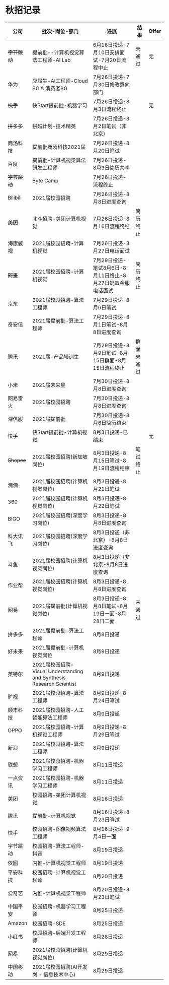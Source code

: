# 秋招记录

| 公司     | 批次-岗位-部门                      | 进展                                        | 结果   | Offer |
| -------- | ----------------------------------- | ------------------------------------------- | ------ | ----- |
|~~字节跳动~~ | 提前批--计算机视觉算法工程师-AI Lab | 6月16日投递-7月10日安排面试-7月20日流程中止    | 未通过 | 无    | 
| 华为     | 应届生-AI工程师-Cloud BG & 消费者BG | 7月26日投递-7月30日修改意向部门              |        |       |
|~~快手~~  | 快Start提前批-机器学习              | 7月26日投递-8月3日流程终止                  |        | 无      |
|~~拼多多~~ | 拼越计划-技术精英                   | 7月26日投递-8月2日笔试（非北京）             |        |       |
| 商汤科技 | 提前批商汤科技2021届                | 7月26日投递-8月20日笔试                      |        |       |
| 百度     | 提前批-计算机视觉算法研发工程师     | 7月26日投递- 8月3日简历共享                   |        |       |
| ~~字节跳动~~ | Byte Camp                       | 7月26日投递-流程终止                       |        |       |
| Bilibili | 2021届校园招聘                      | 7月26日投递-8月8日进度查询                  |        |       |
| ~~美团~~     | 北斗招聘-美团计算机视觉             | 7月26日投递-8月16日流程终结                   | 简历终止|       |
| 海康威视 | 2021届校园招聘-计算机视觉            | 7月26日投递-8月27日电话面试                      |        |       |
| ~~阿里~~     | 2021届校园招聘-计算机视觉            | 7月29日投递-笔试8月6日-8月11日终止-8月27日蚂蚁金服电话面试 | 简历终止|       |
| 京东     | 2021届校园招聘-算法工程师            | 7月29日投递-8月6日笔试                       |        |       |
| 奇安信   | 2021届提前批-算法工程师              | 7月29日投递-8月1日笔试-8月8日进度查询          |        |       |
| ~~腾讯~~     | 2021届-产品培训生                   | 7月29日投递-8月9日笔试-8月15日群面-8月15日流程终止|群面未通过|       |
| 小米     | 2021届未来星                        | 7月30日投递-8月8日进度查询                   |        |       |
| 网易雷火 | 2021届校园招聘                      | 7月30日投递-8月8日进度查询                   |        |       | 
| 深信服   | 2021届提前批                        | 7月30日投递-8月6日简历结束                    |        |       |
| ~~快手~~  | 快Start提前批-计算机视觉             | 8月3日投递-已结束                             |        | 无     |
| ~~Shopee~~| 2021届校园招聘(新加坡岗位)          | 8月3日投递-8月15日笔试-8月19日流程结束          | 笔试终止 |       |
| 滴滴     | 2021届校园招聘(计算机视觉岗位)       | 8月3日投递-8月21日笔试                     |        |       |
| 360      | 2021届校园招聘(计算机视觉岗位)       | 8月3日投递-8月22日笔试                        |        |       |
| BIGO     | 2021届校园招聘(深度学习岗位)        | 8月3日投递-8月8日进度查询                      |        |       |
| 科大讯飞  | 2021届校园招聘(深度学习岗位)        | 8月3日投递（非北京）-8月8日进度查询             |        |       |
| 斗鱼     | 2021届校园招聘(计算机视觉岗位)       | 8月3日投递（非北京-8月8日进度查询              |        |       |
| 作业帮    | 2021届校园招聘(计算机视觉岗位)       | 8月3日投递-8月8日进度查询                     |        |       |
| ~~网易~~ | 2021届提前批(计算机视觉岗位)       | 8月3日投递-8月8日笔试-8月19日一面-8月28日二面  | 未通过  |       |
| 拼多多   | 2021届提前批-算法工程师              | 8月8日投递                                   |        |       |
| 好未来  | 2021届提前批-计算机视觉岗位            | 8月9日投递                                   |        |       |
| 英特尔  | 2021届校园招聘-Visual Understanding and Synthesis Research Scientist| 8月9日投递      |        |       |
| 旷视    | 2021届校园招聘-算法工程师              | 8月9日投递-8月24日笔试                       |        |       |
| 顺丰科技 | 2021届校园招聘-人工智能算法工程师      | 8月9日投递                                  |        |       |
| OPPO    | 2021届校园招聘-计算机视觉工程师        | 8月9日投递-8月29日笔试                       |        |       |
| 新浪    | 2021届校园招聘-算法工程师              | 8月9日投递                                  |        |       |
| 联想    | 2021届校园招聘-机器学习工程师          | 8月11日投递                                  |        |       |
| 一点资讯| 2021届校园招聘-机器学习工程师          | 8月11日投递                                  |        |       |
| 美团     | 校园招聘-美团计算机视觉             | 8月16日投递                                   |         |       |
| 腾讯     | 提前批-计算机视觉                   | 8月16日投递-8月23日笔试                      |         |       |
| 快手     | 校园招聘-图像视频算法工程师          | 8月16日投递-9月4日一面                       |        |       |
|字节跳动 | 校园招聘-算法工程师-抖音              | 8月19日投递                                 |        |       | 
|依图     | 内推-计算机视觉工程师                | 8月19日投递                                 |        |       | 
|平安科技  | 校园招聘-计算机视觉工程师            | 8月20日投递                                 |        |       | 
|爱奇艺    | 内推-计算机视觉工程师                | 8月20日投递-8月23日笔试                     |        |       | 
|中国平安  | 校园招聘-机器学习工程师              | 8月25日投递                                 |        |       | 
|Amazon   | 校园招聘-SDE                        | 8月25日投递                                 |        |       | 
|小红书   | 校园招聘-后端开发工程师              | 8月28日投递                                 |        |       | 
| 网易    | 2021届校园招聘(计算机视觉岗位)       | 8月29日投递                                 |        |       |
| 中国移动 | 2021届校园招聘(AI开发岗 - 信息技术中心)| 8月29日投递                                 |        |       |
